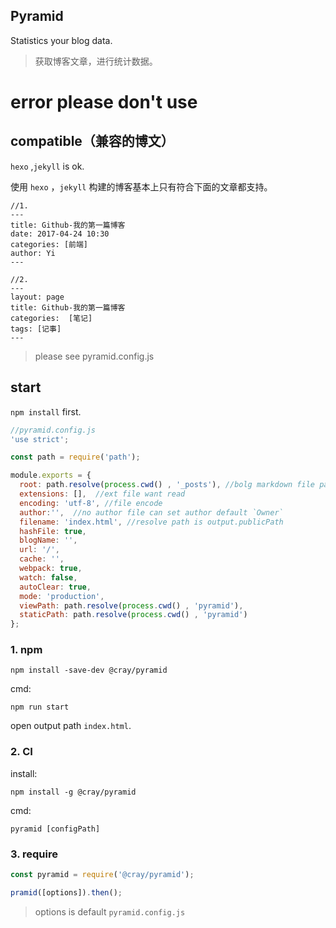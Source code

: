 ## Pyramid
Statistics your blog data.
> 获取博客文章，进行统计数据。


# error please don't use

## compatible（兼容的博文）
`hexo` ,`jekyll` is ok.

使用 `hexo` ，`jekyll` 构建的博客基本上只有符合下面的文章都支持。 

```
//1.
---
title: Github-我的第一篇博客
date: 2017-04-24 10:30
categories: [前端]
author: Yi
---

//2.
---
layout: page
title: Github-我的第一篇博客
categories:  [笔记]
tags: [记事]
---
```

> please see pyramid.config.js

## start
`npm install` first.

```js
//pyramid.config.js
'use strict';

const path = require('path');

module.exports = {
  root: path.resolve(process.cwd() , '_posts'), //bolg markdown file path
  extensions: [],  //ext file want read
  encoding: 'utf-8', //file encode
  author:'',  //no author file can set author default `Owner`
  filename: 'index.html', //resolve path is output.publicPath
  hashFile: true,
  blogName: '',
  url: '/',
  cache: '',
  webpack: true,
  watch: false,
  autoClear: true,
  mode: 'production',
  viewPath: path.resolve(process.cwd() , 'pyramid'),
  staticPath: path.resolve(process.cwd() , 'pyramid')
};
```

### 1. npm
```
npm install -save-dev @cray/pyramid
```

cmd:
```
npm run start
```

open output path `index.html`.


### 2. CI
install:

```
npm install -g @cray/pyramid
```

cmd:
```
pyramid [configPath]
```

### 3. require

```js
const pyramid = require('@cray/pyramid');

pramid([options]).then();
```

> options is default `pyramid.config.js`
